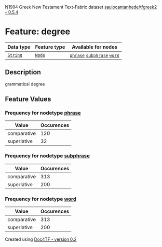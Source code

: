 N1904 Greek New Testament Text-Fabric dataset [saulocantanhede/tfgreek2 - 0.5.4](https://github.com/saulocantanhede/tfgreek2)
# Feature: degree
Data type|Feature type|Available for nodes
---|---|---
[`String`](featurebydatatype.md#string)|[`Node`](featurebytype.md#node)| [`phrase`](featurebynodetype.md#phrase)  [`subphrase`](featurebynodetype.md#subphrase)  [`word`](featurebynodetype.md#word) 
## Description
grammatical degree
## Feature Values
### Frequency for nodetype [phrase](featurebynodetype.md#phrase)
Value|Occurences
---|---
comparative|120
superlative|32
### Frequency for nodetype [subphrase](featurebynodetype.md#subphrase)
Value|Occurences
---|---
comparative|313
superlative|200
### Frequency for nodetype [word](featurebynodetype.md#word)
Value|Occurences
---|---
comparative|313
superlative|200
 

Created using [Doc4TF - version 0.2](https://github.com/tonyjurg/Doc4TF) 